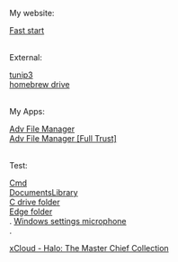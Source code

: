 <p>My website:</p>
<a href="https://tom60chat.github.io/Fast%20start/">Fast start</a><br/>

<br/>

<p>External:</p>
<a href="https://retail.tunip3.dev/">tunip3</a><br/>
<a href="https://drive.google.com/drive/folders/1O8gY-ReCyjTbVEyY0hIa5e9kDQMwUkMn">homebrew drive</a><br/>

<br/>

<p>My Apps:</p>
<a href="ms-windows-store://pdp/?productid=9MVSVN9D3G5Z">Adv File Manager</a><br/>
<a href="ms-windows-store://pdp/?productid=9NBNJPSXFSQB">Adv File Manager [Full Trust]</a><br/>

<br/>

<p>Test:</p>
<a href="file:///C:/Windows/System32/cmd.exe">Cmd</a><br/>
<a href="shell:DocumentsLibrary">DocumentsLibrary</a><br/>
<a href="file:///C:/">C drive folder</a><br/>
<a href="file:///U:\Users\UserMgr0\AppData\Local\Packages\Microsoft.MicrosoftEdge.Stable_8wekyb3d8bbwe\LocalState">Edge folder</a><br/>.
<a href="ms-settings:privacy-microphone">Windows settings microphone</a><br/>.

<a href="https://www.xbox.com/en-US/play/launch/halo-the-master-chief-collection/9MT8PTGVHX2P">xCloud - Halo: The Master Chief Collection</a><br/>
